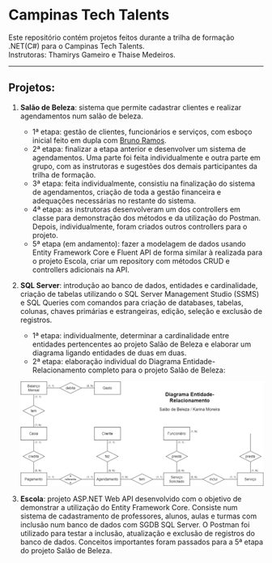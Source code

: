 # Campinas Tech Talents

Este repositório contém projetos feitos durante a trilha de formação .NET(C#) para o Campinas Tech Talents.  
Instrutoras: Thamirys Gameiro e Thaise Medeiros.

---

## Projetos:

1. **Salão de Beleza**: sistema que permite cadastrar clientes e realizar agendamentos num salão de beleza.

   - 1ª etapa: gestão de clientes, funcionários e serviços, com esboço inicial feito em dupla com [Bruno Ramos](https://github.com/B-ramos).
   - 2ª etapa: finalizar a etapa anterior e desenvolver um sistema de agendamentos. Uma parte foi feita individualmente e outra parte em grupo, com as instrutoras e sugestões dos demais participantes da trilha de formação.
   - 3ª etapa: feita individualmente, consistiu na finalização do sistema de agendamentos, criação de toda a gestão financeira e adequações necessárias no restante do sistema.
   - 4ª etapa: as instrutoras desenvolveram um dos controllers em classe para demonstração dos métodos e da utilização do Postman. Depois, individualmente, foram criados outros controllers para o projeto.
   - 5ª etapa (em andamento): fazer a modelagem de dados usando Entity Framework Core e Fluent API de forma similar à realizada para o projeto Escola, criar um repository com métodos CRUD e controllers adicionais na API.

2. **SQL Server**: introdução ao banco de dados, entidades e cardinalidade, criação de tabelas utilizando o SQL Server Management Studio (SSMS) e SQL Queries com comandos para criação de databases, tabelas, colunas, chaves primárias e estrangeiras, edição, seleção e exclusão de registros.

   - 1ª etapa: individualmente, determinar a cardinalidade entre entidades pertencentes ao projeto Salão de Beleza e elaborar um diagrama ligando entidades de duas em duas.
   - 2ª etapa: elaboração individual do Diagrama Entidade-Relacionamento completo para o projeto Salão de Beleza:

   ![Diagrama ER](sql-server/DiagramaEntidadeRelacionamento.png)

3. **Escola**: projeto ASP.NET Web API desenvolvido com o objetivo de demonstrar a utilização do Entity Framework Core. Consiste num sistema de cadastramento de professores, alunos, aulas e turmas com inclusão num banco de dados com SGDB SQL Server. O Postman foi utilizado para testar a inclusão, atualização e exclusão de registros do banco de dados. Conceitos importantes foram passados para a 5ª etapa do projeto Salão de Beleza.
